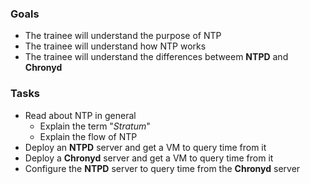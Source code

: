 
### Goals
- The trainee will understand the purpose of NTP
- The trainee will understand how NTP works
- The trainee will understand the differences betweem **NTPD** and **Chronyd**

### Tasks
- Read about NTP in general
  - Explain the term "_Stratum_"
  - Explain the flow of NTP
- Deploy an **NTPD** server and get a VM to query time from it
- Deploy a **Chronyd** server and get a VM to query time from it
- Configure the **NTPD** server to query time from the **Chronyd** server
